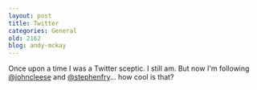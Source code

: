 ```yaml
---
layout: post
title: Twitter
categories: General
old: 2162
blog: andy-mckay
---
```

<p>Once upon a time I was a Twitter sceptic. I still am. But now I'm following <a href="http://twitter.com/johncleese">@johncleese</a> and <a href="http://www.twitter.com/stephenfry">@stephenfry</a>... how cool is that?</p>
